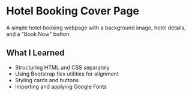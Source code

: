 # Hotel Booking Cover Page

A simple hotel booking webpage with a background image, hotel details, and a "Book Now" button.

## What I Learned

* Structuring HTML and CSS separately
* Using Bootstrap flex utilities for alignment
* Styling cards and buttons
* Importing and applying Google Fonts
